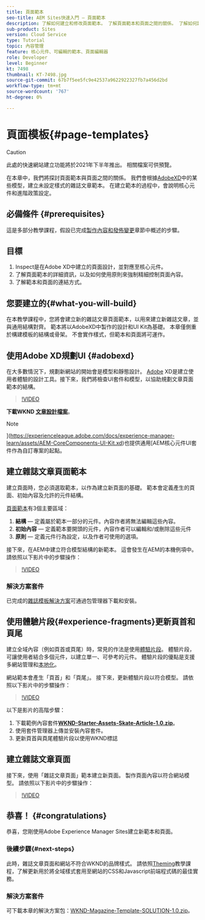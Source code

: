 ```yaml
---
title: 頁面範本
seo-title: AEM Sites快速入門 — 頁面範本
description: 了解如何建立和修改頁面範本。 了解頁面範本和頁面之間的關係。 了解如何設定頁面範本的原則，以提供精細的控管和內容的品牌一致性。  系統會根據Adobe XD的模型，建立結構良好的雜誌文章範本。
sub-product: Sites
version: Cloud Service
type: Tutorial
topic: 內容管理
feature: 核心元件、可編輯的範本、頁面編輯器
role: Developer
level: Beginner
kt: 7498
thumbnail: KT-7498.jpg
source-git-commit: 67b7f5ee5fc9e42537a9622922327fb7a456d2bd
workflow-type: tm+mt
source-wordcount: '767'
ht-degree: 0%

---
```



# 頁面模板{#page-templates}

>[!CAUTION]
>
> 此處的快速網站建立功能將於2021年下半年推出。 相關檔案可供預覽。

在本章中，我們將探討頁面範本與頁面之間的關係。 我們會根據[AdobeXD](https://www.adobe.com/products/xd.html)中的某些模型，建立未設定樣式的雜誌文章範本。 在建立範本的過程中，會說明核心元件和進階政策設定。

## 必備條件 {#prerequisites}

這是多部分教學課程，假設已完成[製作內容和發佈變更](./author-content-publish.md)章節中概述的步驟。

## 目標

1. Inspect是在Adobe XD中建立的頁面設計，並對應至核心元件。
1. 了解頁面範本的詳細資訊，以及如何使用原則來強制精細控制頁面內容。
1. 了解範本和頁面的連結方式。

## 您要建立的{#what-you-will-build}

在本教學課程中，您將會建立新的雜誌文章頁面範本，以用來建立新雜誌文章，並與通用結構對齊。 範本將以AdobeXD中製作的設計和UI Kit為基礎。 本章僅側重於構建模板的結構或骨架。 不會實作樣式，但範本和頁面將可運作。

## 使用Adobe XD規劃UI {#adobexd}

在大多數情況下，規劃新網站的開始會是模型和靜態設計。 [Adobe](https://www.adobe.com/products/xd.html) XD是建立使用者體驗的設計工具。接下來，我們將檢查UI套件和模型，以協助規劃文章頁面範本的結構。

>[!VIDEO](https://video.tv.adobe.com/v/30214/?quality=12&learn=on)

**下載WKND [文章設計檔案](https://github.com/adobe/aem-guides-wknd/releases/download/aem-guides-wknd-0.0.2/AEM_UI-kit-WKND-article-design.xd)**。

>[!NOTE]
>
> ](https://experienceleague.adobe.com/docs/experience-manager-learn/assets/AEM-CoreComponents-UI-Kit.xd)也提供通用[AEM核心元件UI套件作為自訂專案的起點。

## 建立雜誌文章頁面範本

建立頁面時，您必須選取範本，以作為建立新頁面的基礎。 範本會定義產生的頁面、初始內容及允許的元件結構。

[頁面範本](https://experienceleague.adobe.com/docs/experience-manager-cloud-service/sites/authoring/features/templates.html)有3個主要區域：

1. **結構**  — 定義屬於範本一部分的元件。內容作者將無法編輯這些內容。
1. **初始內容**  — 定義範本要開頭的元件，內容作者可以編輯和/或刪除這些元件
1. **原則**  — 定義元件行為設定，以及作者可使用的選項。

接下來，在AEM中建立符合模型結構的新範本。 這會發生在AEM的本機例項中。 請依照以下影片中的步驟操作：

>[!VIDEO](https://video.tv.adobe.com/v/332915/?quality=12&learn=on)

### 解決方案套件

已完成的[雜誌模板解決方案](assets/page-templates/WKND-Magazine-Template-SOLUTION-1.0.zip)可通過包管理器下載和安裝。

## 使用體驗片段{#experience-fragments}更新頁首和頁尾

建立全域內容（例如頁首或頁尾）時，常見的作法是使用[體驗片段](https://experienceleague.adobe.com/docs/experience-manager-learn/sites/experience-fragments/experience-fragments-feature-video-use.html)。 體驗片段，可讓使用者結合多個元件，以建立單一、可參考的元件。 體驗片段的優點是支援多網站管理和[本地化](https://experienceleague.adobe.com/docs/experience-manager-core-components/using/components/experience-fragment.html?lang=en#localized-site-structure)。

網站範本會產生「頁首」和「頁尾」。 接下來，更新體驗片段以符合模型。 請依照以下影片中的步驟操作：

>[!VIDEO](https://video.tv.adobe.com/v/332916/?quality=12&learn=on)

以下是影片的高階步驟：

1. 下載範例內容套件&#x200B;**[WKND-Starter-Assets-Skate-Article-1.0.zip](assets/page-templates/WKND-Starter-Assets-Skate-Article-1.0.zip)**。
1. 使用套件管理器上傳並安裝內容套件。
1. 更新頁首與頁尾體驗片段以使用WKND標誌

## 建立雜誌文章頁面

接下來，使用「雜誌文章頁面」範本建立新頁面。 製作頁面內容以符合網站模型。 請依照以下影片中的步驟操作：

>[!VIDEO](https://video.tv.adobe.com/v/332917/?quality=12&learn=on)

## 恭喜！ {#congratulations}

恭喜，您剛使用Adobe Experience Manager Sites建立新範本和頁面。

### 後續步驟{#next-steps}

此時，雜誌文章頁面和網站不符合WKND的品牌樣式。 請依照[Theming](theming.md)教學課程，了解更新用於將全域樣式套用至網站的CSS和Javascript前端程式碼的最佳實務。

### 解決方案套件

可下載本章的解決方案包：[WKND-Magazine-Template-SOLUTION-1.0.zip](assets/page-templates/WKND-Magazine-Template-SOLUTION-1.0.zip)。
